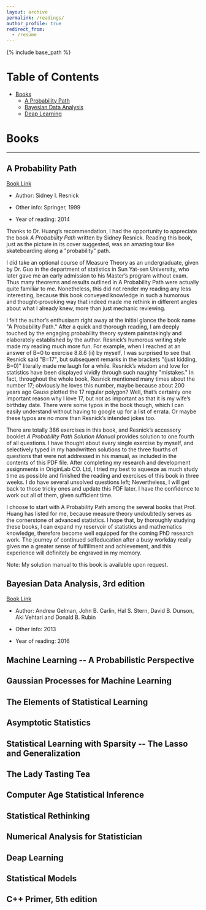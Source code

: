 ```yaml
---
layout: archive
permalink: /readings/
author_profile: true
redirect_from:
  - /resume
---
```


{% include base_path %}


Table of Contents
=================

  * [Books](#books)
    * [A Probability Path](#app)
    * [Bayesian Data Analysis](#BDA3)
    * [Deap Learning](#dl)
    

# Books

---

## A Probability Path <a name="app"></a>
[Book Link](http://www.springer.com/us/book/9780817684082)

* Author: Sidney I. Resnick

* Other info: Springer, 1999

* Year of reading: 2014

Thanks to Dr. Huang’s recommendation, I had the opportunity to appreciate the book *A Probability Path* written by Sidney Resnick. Reading this book, just as the picture in its cover suggested, was an amazing tour like skateboarding along a "probability" path.

I did take an optional course of Measure Theory as an undergraduate, given by Dr. Guo in the department of statistics in Sun Yat-sen University, who later gave me an early admission to his Master’s program without exam. Thus many theorems and results outlined in A Probability Path were actually quite familiar to me. Nonetheless, this did not render my reading any less interesting, because this book conveyed knowledge in such a humorous and thought-provoking way that indeed made me rethink in different angles about what I already knew, more than just mechanic reviewing.

I felt the author’s enthusiasm right away at the initial glance the book name "A Probability Path." After a quick and thorough reading, I am deeply touched by the engaging probability theory system painstakingly and elaborately established by the author. Resnick’s humorous writing style made my reading much more fun. For example, when I reached at an answer of B=0 to exercise 8.8.6 (ii) by myself, I was surprised to see that Resnick said "B=17", but subsequent remarks in the brackets "(just kidding, B=0)" literally made me laugh for a while. Resnick’s wisdom and love for statistics have been displayed vividly through such naughty "mistakes." In fact, throughout the whole book, Resnick mentioned many times about the number 17; obviously he loves this number, maybe because about 200 years ago Gauss plotted the 17 regular polygon? Well, that’s certainly one important reason why I love 17, but not as important as that it is my wife’s birthday date. There were some typos in the book though, which I can easily understand without having to google up for a list of errata. Or maybe these typos are no more than Resnick’s intended jokes too.

There are totally 386 exercises in this book, and Resnick’s accessory booklet *A Probability Path Solution Manual* provides solution to one fourth of all questions. I have thought about every single exercise by myself, and selectively typed in my handwritten solutions to the three fourths of questions that were not addressed in his manual, as included in the contents of this PDF file. After completing my research and development assignments in OriginLab CO. Ltd, I tried my best to squeeze as much study time as possible and finished the reading and exercises of this book in three weeks. I do have several unsolved questions left; Nevertheless, I will get back to those tricky ones and update this PDF later. I have the confidence to work out all of them, given sufficient time.

I choose to start with A Probability Path among the several books that Prof. Huang has listed for me, because measure theory undoubtedly serves as the cornerstone of advanced statistics. I hope that, by thoroughly studying these books, I can expand my reservoir of statistics and mathematics knowledge, therefore become well equipped for the coming PhD research work. The journey of continued selfeducation after a busy workday really gives me a greater sense of fulfillment and achievement, and this experience will definitely be engraved in my memory.

Note: My solution manual to this book is available upon request.

## Bayesian Data Analysis, 3rd edition <a name="BDA3"></a>
[Book Link](http://www.stat.columbia.edu/~gelman/book/)

* Author: Andrew Gelman, John B. Carlin, Hal S. Stern, David B. Dunson, Aki Vehtari and Donald B. Rubin

* Other info: 2013

* Year of reading: 2016

## Machine Learning -- A Probabilistic Perspective

## Gaussian Processes for Machine Learning

## The Elements of Statistical Learning 

## Asymptotic Statistics 

## Statistical Learning with Sparsity -- The Lasso and Generalization 

## The Lady Tasting Tea 

## Computer Age Statistical Inference 

## Statistical Rethinking

## Numerical Analysis for Statistician

## Deap Learning <a name="dl"></a>

## Statistical Models 

## C++ Primer, 5th edition




